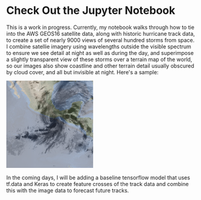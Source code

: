 # Check Out the Jupyter Notebook

This is a work in progress. Currently, my notebook walks through how to tie into the AWS GEOS16 satellite data, along with historic hurricane track data, to create a set of nearly 9000 views of several hundred storms from space. I combine satellie imagery using wavelengths outside the visible spectrum to ensure we see detail at night as well as during the day, and superimpose a slightly transparent view of these storms over a terrain map of the world, so our images also show coastline and other terrain detail usually obscured by cloud cover, and all but invisible at night. Here's a sample:

![image](https://github.com/M00NSH0T/Hurricanes/blob/master/2021%20update/storm_centered/centered_2017152N14262_20171523.png)

In the coming days, I will be adding a baseline tensorflow model that uses tf.data and Keras to create feature crosses of the track data and combine this with the image data to forecast future tracks. 

